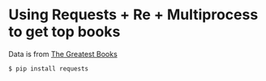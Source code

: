 # Using Requests + Re + Multiprocess to get top books 

Data is from [The Greatest Books](https://thegreatestbooks.org/)

    $ pip install requests